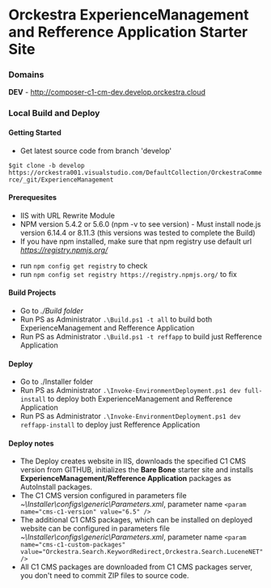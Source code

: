 # Orckestra ExperienceManagement and Refference Application Starter Site

### Domains
**DEV** - http://composer-c1-cm-dev.develop.orckestra.cloud


### Local Build and Deploy

#### Getting Started
* Get latest source code from branch 'develop'

`$git clone -b develop https://orckestra001.visualstudio.com/DefaultCollection/OrckestraCommerce/_git/ExperienceManagement`

#### Prerequesites
* IIS with URL Rewrite Module
* NPM version 5.4.2 or 5.6.0 (npm -v to see version) - Must install node.js version 6.14.4 or 8.11.3 (this versions was tested to complete the Build)
* If you have npm installed, make sure that npm registry use default url *https://registry.npmjs.org/*
- run `npm config get registry` to check
- run `npm config set registry https://registry.npmjs.org/` to fix 

#### Build Projects
* Go to *./Build folder*
* Run PS as Administrator `.\Build.ps1 -t all` to build both  ExperienceManagement and Refference Application
* Run PS as Administrator `.\Build.ps1 -t reffapp` to build just Refference Application

#### Deploy 
* Go to ./Installer folder
* Run PS as Administrator `.\Invoke-EnvironmentDeployment.ps1 dev full-install` to deploy both ExperienceManagement and Refference Application
* Run PS as Administrator `.\Invoke-EnvironmentDeployment.ps1 dev reffapp-install` to deploy just Refference Application


#### Deploy notes
 * The Deploy creates website in IIS, downloads the specified C1 CMS version from GITHUB, initializes the **Bare Bone** starter site and installs **ExperienceManagement/Refference Application** packages as AutoInstall packages.
 * The C1 CMS version configured in parameters file *~\Installer\configs\generic\Parameters.xml*, parameter name `<param name="cms-c1-version" value="6.5" />` 
 * The additional C1 CMS packages, which can be installed on deployed website can be configured in parameters file *~\Installer\configs\generic\Parameters.xml*, parameter name `<param name="cms-c1-custom-packages" value="Orckestra.Search.KeywordRedirect,Orckestra.Search.LuceneNET" />`
 * All C1 CMS packages are downloaded from C1 CMS packages server, you don't need to commit ZIP files to source code.

